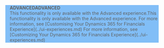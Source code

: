 <blockquote STYLE="background: #81BEF7;border-left:None"><span data-ttu-id="110cd-101"><b>ADVANCED</b></span><span class="sxs-lookup"><span data-stu-id="110cd-101"><b>ADVANCED</b></span></span><br /><span data-ttu-id="110cd-102">This functionality is only available with the Advanced experience.</span><span class="sxs-lookup"><span data-stu-id="110cd-102">This functionality is only available with the Advanced experience.</span></span> <span data-ttu-id="110cd-103">For more information, see [Customising Your Dynamics 365 for Financials Experience](../ui-experiences.md) </span><span class="sxs-lookup"><span data-stu-id="110cd-103">For more information, see [Customizing Your Dynamics 365 for Financials Experience](../ui-experiences.md) </span></span></blockquote>
